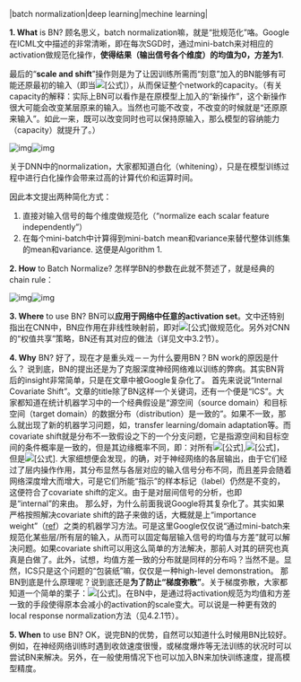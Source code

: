 |batch normalization|deep learning|mechine learning|

**1. What** is BN?
顾名思义，batch normalization嘛，就是“批规范化”咯。Google在ICML文中描述的非常清晰，即在每次SGD时，通过mini-batch来对相应的activation做规范化操作，**使得结果（输出信号各个维度）的均值为0，方差为1**. 

最后的“**scale and shift**”操作则是为了让因训练所需而“刻意”加入的BN能够有可能还原最初的输入（即当![[公式]](https://www.zhihu.com/equation?tex=%5Cgamma%5E%7B%28k%29%7D%3D%5Csqrt%7BVar%5Bx%5E%7B%28k%29%7D%5D%7D%2C+%5Cbeta%5E%7B%28k%29%7D%3DE%5Bx%5E%7B%28k%29%7D%5D)），从而保证整个network的capacity。（有关capacity的解释：实际上BN可以看作是在原模型上加入的“新操作”，这个新操作很大可能会改变某层原来的输入。当然也可能不改变，不改变的时候就是“还原原来输入”。如此一来，既可以改变同时也可以保持原输入，那么模型的容纳能力（capacity）就提升了。）

![img](https://pic4.zhimg.com/50/9ad70be49c408d464c71b8e9a006d141_hd.jpg?source=1940ef5c)![img](https://pic4.zhimg.com/80/9ad70be49c408d464c71b8e9a006d141_720w.jpg?source=1940ef5c)

关于DNN中的normalization，大家都知道白化（whitening），只是在模型训练过程中进行白化操作会带来过高的计算代价和运算时间。

因此本文提出两种简化方式：

1. 直接对输入信号的每个维度做规范化（“normalize each scalar feature independently”）
2. 在每个mini-batch中计算得到mini-batch mean和variance来替代整体训练集的mean和variance. 这便是Algorithm 1.



**2. How** to Batch Normalize?
怎样学BN的参数在此就不赘述了，就是经典的chain rule：

![img](https://pic2.zhimg.com/50/beb44145200caafe24fe88e7480e9730_hd.jpg?source=1940ef5c)![img](https://pic2.zhimg.com/80/beb44145200caafe24fe88e7480e9730_720w.jpg?source=1940ef5c)



**3. Where** to use BN?
BN可以**应用于网络中任意的activation set**。文中还特别指出在CNN中，BN应作用在非线性映射前，即对![[公式]](https://www.zhihu.com/equation?tex=x%3DWu%2Bb)做规范化。另外对CNN的“权值共享”策略，BN还有其对应的做法（详见文中3.2节）。

**4. Why** BN?
好了，现在才是重头戏－－为什么要用BN？BN work的原因是什么？
说到底，BN的提出还是为了克服深度神经网络难以训练的弊病。其实BN背后的insight非常简单，只是在文章中被Google复杂化了。
首先来说说“Internal Covariate Shift”。文章的title除了BN这样一个关键词，还有一个便是“ICS”。大家都知道在统计机器学习中的一个经典假设是“源空间（source domain）和目标空间（target domain）的数据分布（distribution）是一致的”。如果不一致，那么就出现了新的机器学习问题，如，transfer learning/domain adaptation等。而covariate shift就是分布不一致假设之下的一个分支问题，它是指源空间和目标空间的条件概率是一致的，但是其边缘概率不同，即：对所有![[公式]](https://www.zhihu.com/equation?tex=x%5Cin+%5Cmathcal%7BX%7D),![[公式]](https://www.zhihu.com/equation?tex=P_s%28Y%7CX%3Dx%29%3DP_t%28Y%7CX%3Dx%29)，但是![[公式]](https://www.zhihu.com/equation?tex=P_s%28X%29%5Cne+P_t%28X%29). 大家细想便会发现，的确，对于神经网络的各层输出，由于它们经过了层内操作作用，其分布显然与各层对应的输入信号分布不同，而且差异会随着网络深度增大而增大，可是它们所能“指示”的样本标记（label）仍然是不变的，这便符合了covariate shift的定义。由于是对层间信号的分析，也即是“internal”的来由。
那么好，为什么前面我说Google将其复杂化了。其实如果严格按照解决covariate shift的路子来做的话，大概就是上“importance weight”（[ref](https://link.zhihu.com/?target=http%3A//120.52.72.36/www.jmlr.org/c3pr90ntcsf0/papers/volume8/sugiyama07a/sugiyama07a.pdf)）之类的机器学习方法。可是这里Google仅仅说“通过mini-batch来规范化某些层/所有层的输入，从而可以固定每层输入信号的均值与方差”就可以解决问题。如果covariate shift可以用这么简单的方法解决，那前人对其的研究也真真是白做了。此外，试想，均值方差一致的分布就是同样的分布吗？当然不是。显然，ICS只是这个问题的“包装纸”嘛，仅仅是一种high-level demonstration。
那BN到底是什么原理呢？说到底还是**为了防止“梯度弥散”**。关于梯度弥散，大家都知道一个简单的栗子：![[公式]](https://www.zhihu.com/equation?tex=0.9%5E%7B30%7D%5Capprox+0.04)。在BN中，是通过将activation规范为均值和方差一致的手段使得原本会减小的activation的scale变大。可以说是一种更有效的local response normalization方法（见4.2.1节）。

**5. When** to use BN?
OK，说完BN的优势，自然可以知道什么时候用BN比较好。例如，在神经网络训练时遇到收敛速度很慢，或梯度爆炸等无法训练的状况时可以尝试BN来解决。另外，在一般使用情况下也可以加入BN来加快训练速度，提高模型精度。

